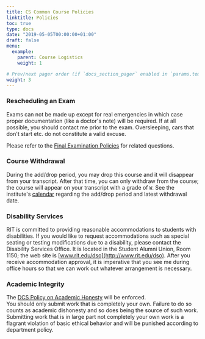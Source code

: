 ```yaml
---
title: CS Common Course Policies
linktitle: Policies
toc: true
type: docs
date: "2019-05-05T00:00:00+01:00"
draft: false
menu:
  example:
    parent: Course Logistics
    weight: 1

# Prev/next pager order (if `docs_section_pager` enabled in `params.toml`)
weight: 3
---
```


### Rescheduling an Exam

Exams can not be made up except for real emergencies in which case proper documentation (like a doctor's note) will be required. If at all possible, you should contact me prior to the exam. Oversleeping, cars that don't start etc. do not constitute a valid excuse.  
  
Please refer to the [Final Examination Policies](http://www.rit.edu/academicaffairs/Manual/sectionD/D11.html) for related questions.

### Course Withdrawal

During the add/drop period, you may drop this course and it will disappear from your transcript. After that time, you can only withdraw from the course; the course will appear on your transcript with a grade of `W`. See the institute's [calendar](http://www.rit.edu/calendar) regarding the add/drop period and latest withdrawal date.

### Disability Services

RIT is committed to providing reasonable accommodations to students with disabilities. If you would like to request accommodations such as special seating or testing modifications due to a disability, please contact the Disability Services Office. It is located in the Student Alumni Union, Room 1150; the web site is [www.rit.edu/dso](http://www.rit.edu/dso). After you receive accommodation approval, it is imperative that you see me during office hours so that we can work out whatever arrangement is necessary.

### Academic Integrity

The [DCS Policy on Academic Honesty](http://www.cs.rit.edu/csdocs/AcademicHonestyPolicy.pdf) will be enforced.  
You should only submit work that is completely your own. Failure to do so counts as academic dishonesty and so does being the source of such work. Submitting work that is in large part not completely your own work is a flagrant violation of basic ethical behavior and will be punished according to department policy.
